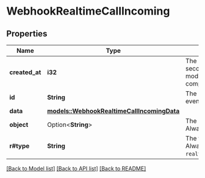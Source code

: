 # WebhookRealtimeCallIncoming

## Properties

Name | Type | Description | Notes
------------ | ------------- | ------------- | -------------
**created_at** | **i32** | The Unix timestamp (in seconds) of when the model response was completed.  | 
**id** | **String** | The unique ID of the event.  | 
**data** | [**models::WebhookRealtimeCallIncomingData**](WebhookRealtimeCallIncoming_data.md) |  | 
**object** | Option<**String**> | The object of the event. Always `event`.  | [optional]
**r#type** | **String** | The type of the event. Always `realtime.call.incoming`.  | 

[[Back to Model list]](../README.md#documentation-for-models) [[Back to API list]](../README.md#documentation-for-api-endpoints) [[Back to README]](../README.md)


